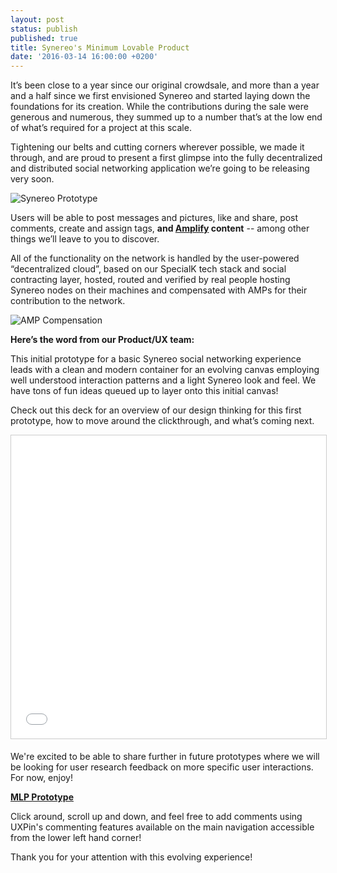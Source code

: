 ```yaml
---
layout: post
status: publish
published: true
title: Synereo's Minimum Lovable Product
date: '2016-03-14 16:00:00 +0200'
---
```


It’s been close to a year since our original crowdsale, and more than a year and a half since we first envisioned Synereo and started laying down the foundations for its creation. While the contributions during the sale were generous and numerous, they summed up to a number that’s at the low end of what’s required for a project at this scale. 

Tightening our belts and cutting corners wherever possible, we made it through, and are proud to present a first glimpse into the fully decentralized and distributed social networking application we’re going to be releasing very soon.<BR>

![[Synereo Prototype](http://i.imgur.com/iYQxdAE.jpg)](http://i.imgur.com/iYQxdAE.jpg)

Users will be able to post messages and pictures, like and share, post comments, create and assign tags, **and [Amplify](http://blog.synereo.com/2015/03/27/how-amps-work/) content** -- among other things we’ll leave to you to discover.

All of the functionality on the network is handled by the user-powered “decentralized cloud”, based on our SpecialK tech stack and social contracting layer, hosted, routed and verified by real people hosting Synereo nodes on their machines and compensated with AMPs for their contribution to the network.

![AMP Compensation](http://i.imgur.com/Uxznfj8.jpg)

**Here’s the word from our Product/UX team:**

This initial prototype for a basic Synereo social networking experience leads with a clean and modern container for an evolving canvas employing well understood interaction patterns and a light Synereo look and feel. We have tons of fun ideas queued up to layer onto this initial canvas!

Check out this deck for an overview of our design thinking for this first prototype, how to move around the clickthrough, and what’s coming next.

<iframe src="//www.slideshare.net/slideshow/embed_code/key/8BTcq4ZgFyUMGc" width="595" height="485" frameborder="0" marginwidth="0" marginheight="0" scrolling="no" style="border:1px solid #CCC; border-width:1px; margin-bottom:5px; max-width: 100%;" allowfullscreen> </iframe> 

We're excited to be able to share further in future prototypes where we will be looking for user research feedback on more specific user interactions. For now, enjoy!
 
[**MLP Prototype**](https://live.uxpin.com/6bc5bca1d59d40e623e34e9aa595db533f23d867#/pages/46353355/nosidebar)
 
Click around, scroll up and down, and feel free to add comments using UXPin's commenting features available on the main navigation accessible from the lower left hand corner!
 
Thank you for your attention with this evolving experience!



